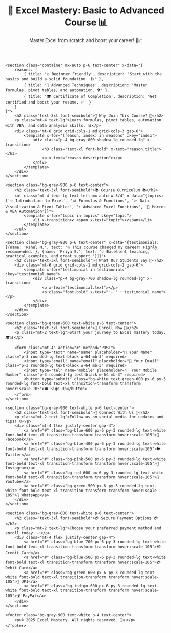 
<head>
    <meta charset="UTF-8">
    <meta name="viewport" content="width=device-width, initial-scale=1.0">
    <title>🚀 Excel Mastery: Basic to Advanced Course 📊</title>
    <link rel="stylesheet" href="https://cdnjs.cloudflare.com/ajax/libs/tailwindcss/2.2.19/tailwind.min.css">
    <script src="https://cdnjs.cloudflare.com/ajax/libs/alpinejs/3.12.0/cdn.min.js" defer></script>
</head>
<body class="bg-black text-white">
    <header class="bg-green-600 text-white py-6 text-center">
        <h1 class="text-4xl font-bold">🚀 Excel Mastery: Basic to Advanced Course 📊</h1>
        <p class="mt-2 text-lg">Master Excel from scratch and boost your career! 💼📈</p>
    </header>
    
    <section class="container mx-auto p-6 text-center" x-data="{
        reasons: [
            { title: '🔥 Beginner Friendly', description: 'Start with the basics and build a solid foundation. 🏗️' },
            { title: '🚀 Advanced Techniques', description: 'Master formulas, pivot tables, and automation. 🛠️' },
            { title: '🎓 Certificate of Completion', description: 'Get certified and boost your resume. ✅' }
        ]
    }">
        <h2 class="text-3xl font-semibold">🌟 Why Join This Course? 🌟</h2>
        <p class="mt-4 text-lg">Learn formulas, pivot tables, automation with VBA, and data analysis skills. 📊</p>
        <div class="mt-6 grid grid-cols-1 md:grid-cols-3 gap-6">
            <template x-for="(reason, index) in reasons" :key="index">
                <div class="p-4 bg-gray-800 shadow-lg rounded-lg" x-transition>
                    <h3 class="text-xl font-bold" x-text="reason.title"></h3>
                    <p x-text="reason.description"></p>
                </div>
            </template>
        </div>
    </section>
    
    <section class="bg-gray-900 p-6 text-center">
        <h2 class="text-3xl font-semibold">📚 Course Curriculum 📚</h2>
        <ul class="mt-4 text-lg text-left mx-auto w-3/4" x-data="{topics: ['✨ Introduction to Excel', '📊 Formulas & Functions', '📈 Data Visualization & Pivot Tables', '⚡ Advanced Excel Functions', '🤖 Macros & VBA Automation']}">
            <template x-for="topic in topics" :key="topic">
                <li x-transition>✔️ <span x-text="topic"></span></li>
            </template>
        </ul>
    </section>
    
    <section class="bg-gray-800 p-6 text-center" x-data="{testimonials: [{name: 'Rahul M.', text: '🔥 This course changed my career! Highly recommended.'}, {name: 'Priya S.', text: '💡 Excellent teaching, practical examples, and great support.'}]}">
        <h2 class="text-3xl font-semibold">💬 What Our Students Say 💬</h2>
        <div class="mt-6 grid grid-cols-1 md:grid-cols-2 gap-6">
            <template x-for="testimonial in testimonials" :key="testimonial.name">
                <div class="p-4 bg-gray-700 shadow-lg rounded-lg" x-transition>
                    <p x-text="testimonial.text"></p>
                    <p class="font-bold" x-text="'- ' + testimonial.name"></p>
                </div>
            </template>
        </div>
    </section>
    
    <section class="bg-green-600 text-white p-6 text-center">
        <h2 class="text-3xl font-semibold">🚀 Enroll Now 🎯</h2>
        <p class="mt-2 text-lg">Start your journey to Excel mastery today. 🎓📊</p>
        
        <form class="mt-4" action="#" method="POST">
            <input type="text" name="name" placeholder="👤 Your Name" class="p-3 rounded-lg text-black w-64 mb-3" required>
            <input type="email" name="email" placeholder="📧 Your Email" class="p-3 rounded-lg text-black w-64 mb-3" required>
            <input type="tel" name="mobile" placeholder="📱 Your Mobile Number" class="p-3 rounded-lg text-black w-64 mb-3" required>
            <button type="submit" class="bg-white text-green-600 px-6 py-3 rounded-lg font-bold text-xl transition-transform transform hover:scale-105">🎟️ Sign Up</button>
        </form>
    </section>

    <section class="bg-gray-900 text-white p-6 text-center">
        <h2 class="text-3xl font-semibold">📲 Connect With Us 📲</h2>
        <p class="mt-2 text-lg">Follow us on social media for updates and tips! 🌐</p>
        <div class="mt-4 flex justify-center gap-4">
            <a href="#" class="bg-blue-600 px-6 py-3 rounded-lg text-white font-bold text-xl transition-transform transform hover:scale-105">🔵 Facebook</a>
            <a href="#" class="bg-blue-400 px-6 py-3 rounded-lg text-white font-bold text-xl transition-transform transform hover:scale-105">🐦 Twitter</a>
            <a href="#" class="bg-pink-500 px-6 py-3 rounded-lg text-white font-bold text-xl transition-transform transform hover:scale-105">📸 Instagram</a>
            <a href="#" class="bg-red-600 px-6 py-3 rounded-lg text-white font-bold text-xl transition-transform transform hover:scale-105">🎥 YouTube</a>
            <a href="#" class="bg-green-500 px-6 py-3 rounded-lg text-white font-bold text-xl transition-transform transform hover:scale-105">👥 WhatsApp</a>
        </div>
    </section>

    <section class="bg-gray-800 text-white p-6 text-center">
        <h2 class="text-3xl font-semibold">💳 Secure Payment Options 💳</h2>
        <p class="mt-2 text-lg">Choose your preferred payment method and enroll today! ✅</p>
        <div class="mt-4 flex justify-center gap-4">
            <a href="#" class="bg-blue-700 px-6 py-3 rounded-lg text-white font-bold text-xl transition-transform transform hover:scale-105">💳 Credit Card</a>
            <a href="#" class="bg-blue-500 px-6 py-3 rounded-lg text-white font-bold text-xl transition-transform transform hover:scale-105">💳 Debit Card</a>
            <a href="#" class="bg-green-600 px-6 py-3 rounded-lg text-white font-bold text-xl transition-transform transform hover:scale-105">📲 UPI</a>
            <a href="#" class="bg-indigo-600 px-6 py-3 rounded-lg text-white font-bold text-xl transition-transform transform hover:scale-105">💰 PayPal</a>
        </div>
    </section>
    
    <footer class="bg-gray-900 text-white p-4 text-center">
        <p>© 2025 Excel Mastery. All rights reserved. 🚀📊</p>
    </footer>
